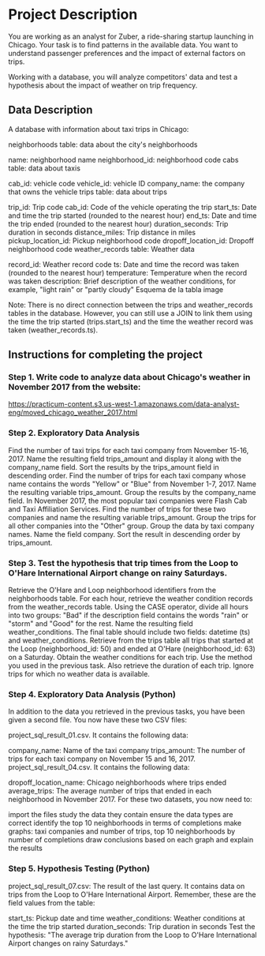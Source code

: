 # Project Description
You are working as an analyst for Zuber, a ride-sharing startup launching in Chicago. Your task is to find patterns in the available data. You want to understand passenger preferences and the impact of external factors on trips.

Working with a database, you will analyze competitors' data and test a hypothesis about the impact of weather on trip frequency.

## Data Description
A database with information about taxi trips in Chicago:

neighborhoods table: data about the city's neighborhoods

name: neighborhood name
neighborhood_id: neighborhood code
cabs table: data about taxis

cab_id: vehicle code
vehicle_id: vehicle ID
company_name: the company that owns the vehicle
trips table: data about trips

trip_id: Trip code
cab_id: Code of the vehicle operating the trip
start_ts: Date and time the trip started (rounded to the nearest hour)
end_ts: Date and time the trip ended (rounded to the nearest hour)
duration_seconds: Trip duration in seconds
distance_miles: Trip distance in miles
pickup_location_id: Pickup neighborhood code
dropoff_location_id: Dropoff neighborhood code
weather_records table: Weather data

record_id: Weather record code
ts: Date and time the record was taken (rounded to the nearest hour)
temperature: Temperature when the record was taken
description: Brief description of the weather conditions, for example, "light rain" or "partly cloudy"
Esquema de la tabla
image

Note: There is no direct connection between the trips and weather_records tables in the database. However, you can still use a JOIN to link them using the time the trip started (trips.start_ts) and the time the weather record was taken (weather_records.ts).

## Instructions for completing the project
### Step 1. Write code to analyze data about Chicago's weather in November 2017 from the website:

https://practicum-content.s3.us-west-1.amazonaws.com/data-analyst-eng/moved_chicago_weather_2017.html

### Step 2. Exploratory Data Analysis

Find the number of taxi trips for each taxi company from November 15-16, 2017. Name the resulting field trips_amount and display it along with the company_name field. Sort the results by the trips_amount field in descending order.
Find the number of trips for each taxi company whose name contains the words "Yellow" or "Blue" from November 1-7, 2017. Name the resulting variable trips_amount. Group the results by the company_name field.
In November 2017, the most popular taxi companies were Flash Cab and Taxi Affiliation Services. Find the number of trips for these two companies and name the resulting variable trips_amount. Group the trips for all other companies into the "Other" group. Group the data by taxi company names. Name the field company. Sort the result in descending order by trips_amount.

### Step 3. Test the hypothesis that trip times from the Loop to O'Hare International Airport change on rainy Saturdays.

Retrieve the O'Hare and Loop neighborhood identifiers from the neighborhoods table.
For each hour, retrieve the weather condition records from the weather_records table. Using the CASE operator, divide all hours into two groups: "Bad" if the description field contains the words "rain" or "storm" and "Good" for the rest. Name the resulting field weather_conditions. The final table should include two fields: datetime (ts) and weather_conditions.
Retrieve from the trips table all trips that started at the Loop (neighborhood_id: 50) and ended at O'Hare (neighborhood_id: 63) on a Saturday. Obtain the weather conditions for each trip. Use the method you used in the previous task. Also retrieve the duration of each trip.
Ignore trips for which no weather data is available.

### Step 4. Exploratory Data Analysis (Python)

In addition to the data you retrieved in the previous tasks, you have been given a second file. You now have these two CSV files:

project_sql_result_01.csv. It contains the following data:

company_name: Name of the taxi company
trips_amount: The number of trips for each taxi company on November 15 and 16, 2017.
project_sql_result_04.csv. It contains the following data:

dropoff_location_name: Chicago neighborhoods where trips ended
average_trips: The average number of trips that ended in each neighborhood in November 2017.
For these two datasets, you now need to:

import the files
study the data they contain
ensure the data types are correct
identify the top 10 neighborhoods in terms of completions
make graphs: taxi companies and number of trips, top 10 neighborhoods by number of completions
draw conclusions based on each graph and explain the results

### Step 5. Hypothesis Testing (Python)

project_sql_result_07.csv: The result of the last query. It contains data on trips from the Loop to O'Hare International Airport. Remember, these are the field values ​​from the table:

start_ts: Pickup date and time
weather_conditions: Weather conditions at the time the trip started
duration_seconds: Trip duration in seconds
Test the hypothesis:
"The average trip duration from the Loop to O'Hare International Airport changes on rainy Saturdays."
